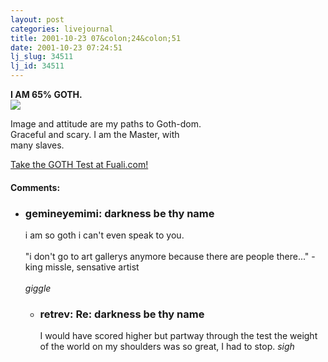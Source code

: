 ```yaml
---
layout: post
categories: livejournal
title: 2001-10-23 07&colon;24&colon;51
date: 2001-10-23 07:24:51
lj_slug: 34511
lj_id: 34511
---
```

**I AM 65% GOTH.**  
[![](http://www.fuali.com/Online_Tests/goth/images/freaky.gif)](http://www.fuali.com/Online_Tests/goth/)



Image and attitude are my paths to Goth-dom.  
Graceful and scary. I am the Master, with  
many slaves.



[Take the GOTH Test at Fuali.com!](http://www.fuali.com/Online_Tests/goth/)


<div id="comments"><h4>Comments:</h4><div class="lj-comments"><ul>
<li class=subject><h3>gemineyemimi: darkness be thy name</h3>
<a id="comment-29"></a>
<p>i am so goth i can't even speak to you.  <br>
<br>
"i don't go to art gallerys anymore because there are people there..."  -king missle, sensative artist<br>
<br>
<em>giggle</em></p>
<ul>
<li class=subject><h3>retrev: Re: darkness be thy name</h3>
<a id="comment-30"></a>
<p>I would have scored higher but partway through the test the weight of the world on my shoulders was so great, I had to stop. <em>sigh</em></p>
</li>
</ul>
</li>
</ul></div></div>
